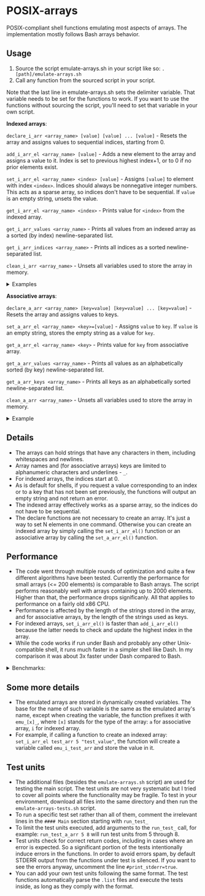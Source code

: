 # POSIX-arrays
POSIX-compliant shell functions emulating most aspects of arrays. The implementation mostly follows Bash arrays behavior.

## Usage
1) Source the script emulate-arrays.sh in your script like so: `. [path]/emulate-arrays.sh`
2) Call any function from the sourced script in your script.

Note that the last line in emulate-arrays.sh sets the delimiter variable. That variable needs to be set for the functions to work. If you want to use the functions without sourcing the script, you'll need to set that variable in your own script.

**Indexed arrays**:

`declare_i_arr <array_name> [value] [value] ... [value]` - Resets the array and assigns values to sequential indices, starting from 0.

`add_i_arr_el <array_name> [value]` - Adds a new element to the array and assigns a value to it. Index is set to previous highest index+1, or to 0 if no prior elements exist.

`set_i_arr_el <array_name> <index> [value]` - Assigns `[value]` to element with index `<index>`. Indices should always be nonnegative integer numbers. This acts as a sparse array, so indices don't have to be sequential. If `value` is an empty string, unsets the value.

`get_i_arr_el <array_name> <index>` - Prints value for `<index>` from the indexed array.

`get_i_arr_values <array_name>` - Prints all values from an indexed array as a sorted (by index) newline-separated list.

`get_i_arr_indices <array_name>` - Prints all indices as a sorted newline-separated list.

`clean_i_arr <array_name>` - Unsets all variables used to store the array in memory.

<details> <summary> Examples </summary>
Input:

```
set_i_arr_el test_arr 10 some_val
get_i_arr_el test_arr 10
```

Output: `some_val`

Input:

```
declare_i_arr test_arr val1 val2 "val 123 etc"
get_i_arr_el test_arr 2
```

Output: `val3 123 etc`
</details>

**Associative arrays**:

`declare_a_arr <array_name> [key=value] [key=value] ... [key=value]` - Resets the array and assigns values to keys.

`set_a_arr_el <array_name> <key>=[value]` - Assigns `value` to `key`. If `value` is an empty string, stores the empty string as a value for `key`.

`get_a_arr_el <array_name> <key>` - Prints value for `key` from associative array.

`get_a_arr_values <array_name>` - Prints all values as an alphabetically sorted (by key) newline-separated list.

`get_a_arr_keys <array_name>` - Prints all keys as an alphabetically sorted newline-separated list.

`clean_a_arr <array_name>` - Unsets all variables used to store the array in memory.

<details> <summary> Example </summary>

Input:

```
set_a_arr_el test_arr some_key="this is a test"
get_a_arr_el test_arr some_key
```

Output: `this is a test`
</details>

## Details
- The arrays can hold strings that have any characters in them, including whitespaces and newlines.
- Array names and (for associative arrays) keys are limited to alphanumeric characters and underlines - `_`.
- For indexed arrays, the indices start at 0.
- As is default for shells, if you request a value corresponding to an index or to a key that has not been set previously, the functions will output an empty string and not return an error.
- The indexed array effectively works as a sparse array, so the indices do not have to be sequential.
- The declare functions are not necessary to create an array. It's just a way to set N elements in one command. Otherwise you can create an indexed array by simply calling the `set_i_arr_el()` function or an associative array by calling the `set_a_arr_el()` function.

## Performance
- The code went through multiple rounds of optimization and quite a few different algorithms have been tested. Currently the performance for small arrays (<= 200 elements) is comparable to Bash arrays. The script performs reasonably well with arrays containing up to 2000 elements. Higher than that, the performance drops significanly. All that applies to performance on a fairly old x86 CPU.
- Performance is affected by the length of the strings stored in the array, and for associative arrays, by the length of the strings used as keys.
- For indexed arrays, `set_i_arr_el()` is faster than `add_i_arr_el()` because the latter needs to check and update the highest index in the array.
- While the code works if run under Bash and probably any other Unix-compatible shell, it runs much faster in a simpler shell like Dash. In my comparison it was about 3x faster under Dash compared to Bash.

<details> <summary> Benchmarks: </summary>

Measured on i7-4770 with 40-character strings in each element. For associative arrays, measured with 16-18 character keys.

10 elements:

| Array type   |      Test                    | Time  |
| -------------|------------------------------|-------|
| Indexed      | set all elements one by one  | 1ms   |
| Indexed      | add all elements one by one  | 2ms   |
| Indexed      | get all elements one by one  | 1ms   |
| Indexed      | get all elements             | 2ms   |
| Associative  | set all elements one by one  | 1ms   |
| Associative  | get all elements one by one  | 1ms   |
| Associative  | get all elements             | 2ms   |

100 elements:

| Array type   |      Test                    | Time  |
| -------------|------------------------------|-------|
| Indexed      | set all elements one by one  | 3ms   |
| Indexed      | add all elements one by one  | 4ms   |
| Indexed      | get all elements one by one  | 3ms   |
| Indexed      | get all elements             | 2ms   |
| Associative  | set all elements one by one  | 3ms   |
| Associative  | get all elements one by one  | 3ms   |
| Associative  | get all elements             | 2ms   |

500 elements:

| Array type   |      Test                    | Time  |
| -------------|------------------------------|-------|
| Indexed      | set all elements one by one  | 10ms  |
| Indexed      | add all elements one by one  | 12ms  |
| Indexed      | get all elements one by one  | 7ms   |
| Indexed      | get all elements             | 3ms   |
| Associative  | set all elements one by one  | 12ms  |
| Associative  | get all elements one by one  | 8ms   |
| Associative  | get all elements             | 3ms   |

1000 elements:

| Array type   |      Test                    | Time  |
| -------------|------------------------------|-------|
| Indexed      | set all elements one by one  | 18ms  |
| Indexed      | add all elements one by one  | 22ms  |
| Indexed      | get all elements one by one  | 14ms  |
| Indexed      | get all elements             | 5ms   |
| Associative  | set all elements one by one  | 24ms  |
| Associative  | get all elements one by one  | 15ms  |
| Associative  | get all elements             | 5ms   |

2000 elements:

| Array type   |      Test                    | Time  |
| -------------|------------------------------|-------|
| Indexed      | set all elements one by one  | 38ms  |
| Indexed      | add all elements one by one  | 47ms  |
| Indexed      | get all elements one by one  | 18ms  |
| Indexed      | get all elements             | 10ms  |
| Associative  | set all elements one by one  | 55ms  |
| Associative  | get all elements one by one  | 30ms  |
| Associative  | get all elements             | 12ms  |

5000 elements:

| Array type   |      Test                    | Time  |
| -------------|------------------------------|-------|
| Indexed      | set all elements one by one  | 135ms |
| Indexed      | add all elements one by one  | 220ms |
| Indexed      | get all elements one by one  | 85ms  |
| Indexed      | get all elements             | 40ms  |
| Associative  | set all elements one by one  | 280ms |
| Associative  | get all elements one by one  | 85ms  |
| Associative  | get all elements             | 40ms  |

10000 elements:

| Array type   |      Test                    | Time  |
| -------------|------------------------------|-------|
| Indexed      | set all elements one by one  | 500ms |
| Indexed      | add all elements one by one  | 800ms |
| Indexed      | get all elements one by one  | 200ms |
| Indexed      | get all elements             | 130ms |
| Associative  | set all elements one by one  |1100ms |
| Associative  | get all elements one by one  | 210ms |
| Associative  | get all elements             | 120ms |

</details>

## Some more details
- The emulated arrays are stored in dynamically created variables. The base for the name of such variable is the same as the emulated array's name, except when creating the variable, the function prefixes it with `emu_[x]_`, where `[x]` stands for the type of the array: `a` for associative array, `i` for indexed array.
- For example, if calling a function to create an indexed array: `set_i_arr_el test_arr 5 "test_value"`, the function will create a variable called `emu_i_test_arr` and store the value in it.

## Test units
- The additional files (besides the `emulate-arrays.sh` script) are used for testing the main script. The test units are not very systematic but I tried to cover all points where the functionality may be fragile. To test in your environment, download all files into the same directory and then run the `emulate-arrays-tests.sh` script.
- To run a specific test set rather than all of them, comment the irrelevant lines in the `#### Main` section starting with `run_test_`
- To limit the test units executed, add arguments to the `run_test_` call, for example: `run_test_a_arr 5 8` will run test units from 5 through 8.
- Test units check for correct return codes, including in cases where an error is expected. So a significant portion of the tests intentionally induce errors in the functions. In order to avoid errors spam, by default STDERR output from the functions under test is silenced. If you want to see the errors anyway, uncomment the line `#print_stderr=true`.
- You can add your own test units following the same format. The test functions automatically parse the `.list` files and execute the tests inside, as long as they comply with the format.
